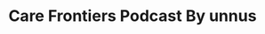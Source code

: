 ---
type: static
page: podcast/list.html
title: Care Frontiers Podcast By unnus
which: podcast
description: Care Frontiers is a healthcare related podcast hosted by Sliman Baghouri. The podcast discuss everything business, branding and marketing 
private: false
---